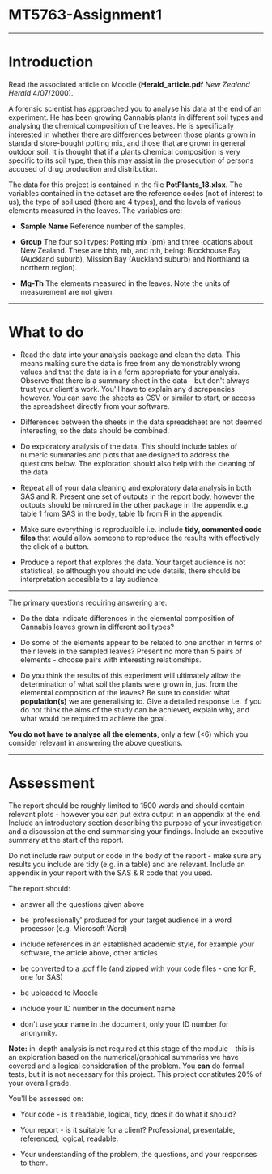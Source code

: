 # MT5763-Assignment1
---
# Introduction

Read the associated article on Moodle (__Herald_article.pdf__ _New Zealand Herald_ 4/07/2000).


A forensic scientist has approached you to analyse his data at the end of an experiment. He has been growing Cannabis plants in different soil types and analysing the chemical composition of the leaves. He is specifically interested in whether there are differences between those plants grown in standard store-bought potting mix, and those that are grown in general outdoor soil. It is thought that if a plants chemical composition is very specific to its soil type, then this may assist in the prosecution of persons accused of drug production and distribution. 

The data for this project is contained in the file __PotPlants_18.xlsx__. The variables contained in the dataset are the reference codes (not of interest to us), the type of soil used (there are 4 types), and the levels of various elements measured in the leaves. The variables are:

  * __Sample Name__ Reference number of the samples.
  
  * __Group__ The four soil types: Potting mix (pm) and three locations about New Zealand. These are bhb, mb, and nth, being: Blockhouse Bay (Auckland suburb), Mission Bay (Auckland suburb) and Northland (a northern region).
  
  * __Mg-Th__ The elements measured in the leaves. Note the units of measurement are not given.
  

----------------------


# What to do

* Read the data into your analysis package and clean the data. This means making sure the data is free from any demonstrably wrong values and that the data is in a form appropriate for your analysis. Observe that there is a summary sheet in the data - but don't always trust your client's work. You'll have to explain any discrepencies however. You can save the sheets as CSV or similar to start, or access the spreadsheet directly from your software.

* Differences between the sheets in the data spreadsheet are not deemed interesting, so the data should be combined.

* Do exploratory analysis of the data. This should include tables of numeric summaries and plots that are designed to address the questions below. The exploration should also help with the cleaning of the data.

* Repeat all of your data cleaning and exploratory data analysis in both SAS and R. Present one set of outputs in the report body, however the outputs should be mirrored in the other package in the appendix e.g. table 1 from SAS in the body, table 1b from R in the appendix.

* Make sure everything is reproducible i.e. include __tidy, commented code files__ that would allow someone to reproduce the results with effectively the click of a button.

* Produce a report that explores the data. Your target audience is not statistical, so although you should include details, there should be interpretation accesible to a lay audience. 


----------------------


The primary questions requiring answering are:

* Do the data indicate differences in the elemental composition of Cannabis leaves grown in different soil types?

* Do some of the elements appear to be related to one another in terms of their levels in the sampled leaves? Present no more than 5 pairs of elements - choose pairs with interesting relationships.

* Do you think the results of this experiment will ultimately allow the determination of what soil the plants were grown in, just from the elemental composition of the leaves? Be sure to consider what __population(s)__ we are generalising to. Give a detailed response i.e. if you do not think the aims of the study can be achieved, explain why, and what would be required to achieve the goal. 

__You do not have to analyse all the elements__, only a few (<6) which you consider relevant in answering the above questions. 


----------------------


# Assessment

The report should be roughly limited to 1500 words and should contain relevant plots - however you can put extra output in an appendix at the end. Include an introductory section describing the purpose of your investigation and a discussion at the end summarising your findings. Include an executive summary at the start of the report. 

Do not include raw output or code in the body of the report - make sure any results you include are tidy (e.g. in a table) and are relevant. Include an appendix in your report with the SAS & R code that you used. 


The report should:
 
* answer all the questions given above

* be 'professionally' produced for your target audience in a word processor (e.g. Microsoft Word)

* include references in an established academic style, for example your software, the article above, other articles

* be converted to a .pdf file (and zipped with your code files - one for R, one for SAS)

* be uploaded to Moodle

* include your ID number in the document name

* don't use your name in the document, only your ID number for anonymity.


__Note:__ in-depth analysis is not required at this stage of the module - this is an exploration based on the numerical/graphical summaries we have covered and a logical consideration of the problem. You __can__ do formal tests, but it is not necessary for this project. This project constitutes 20% of your overall grade.

You'll be assessed on:

* Your code - is it readable, logical, tidy, does it do what it should?

* Your report - is it suitable for a client? Professional, presentable, referenced, logical, readable.

* Your understanding of the problem, the questions, and your responses to them.


